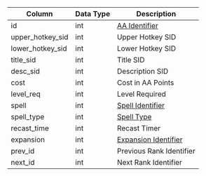 | Column           | Data Type | Description                                                                                       |
| ---------------- | --------- | ------------------------------------------------------------------------------------------------- |
| id               | int       | [AA Identifier](aa_ability.md)                                                                    |
| upper_hotkey_sid | int       | Upper Hotkey SID                                                                                  |
| lower_hotkey_sid | int       | Lower Hotkey SID                                                                                  |
| title_sid        | int       | Title SID                                                                                         |
| desc_sid         | int       | Description SID                                                                                   |
| cost             | int       | Cost in AA Points                                                                                 |
| level_req        | int       | Level Required                                                                                    |
| spell            | int       | [Spell Identifier](spells_new.md)                                                                 |
| spell_type       | int       | [Spell Type](https://eqemu.gitbook.io/server/categories/types/spell-types)                        |
| recast_time      | int       | Recast Timer                                                                                      |
| expansion        | int       | [Expansion Identifier](https://eqemu.gitbook.io/server/categories/reference-lists/expansion-list) |
| prev_id          | int       | Previous Rank Identifier                                                                          |
| next_id          | int       | Next Rank Identifier                                                                              |